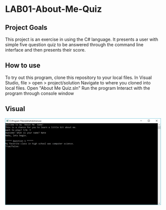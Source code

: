 # LAB01-About-Me-Quiz

## Project Goals

This project is an exercise in using the C# language.
It presents a user with simple five question quiz to be answered through the
command line interface and then presents their score.

## How to use
 
To try out this program, clone this repository to your local files.
In Visual Studio, file > open > project/solution
Navigate to where you cloned into local files.
Open "About Me Quiz.sln"
Run the program
Interact with the program through console window

## Visual

![about-me-image](/about%20me%20quiz/assets/about-me-image.png)